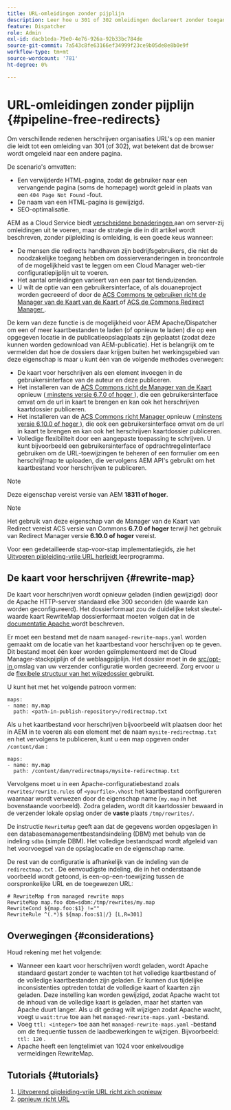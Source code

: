 ```yaml
---
title: URL-omleidingen zonder pijplijn
description: Leer hoe u 301 of 302 omleidingen declareert zonder toegang tot Git- of Cloud Manager-pijpleidingen.
feature: Dispatcher
role: Admin
exl-id: dacb1eda-79e0-4e76-926a-92b33bc784de
source-git-commit: 7a543c8fe63166ef34999f23ce9b05de8e8b0e9f
workflow-type: tm+mt
source-wordcount: '781'
ht-degree: 0%

---
```


# URL-omleidingen zonder pijplijn {#pipeline-free-redirects}

Om verschillende redenen herschrijven organisaties URL&#39;s op een manier die leidt tot een omleiding van 301 (of 302), wat betekent dat de browser wordt omgeleid naar een andere pagina.

De scenario&#39;s omvatten:

* Een verwijderde HTML-pagina, zodat de gebruiker naar een vervangende pagina (soms de homepage) wordt geleid in plaats van een `404 Page Not Found` -fout.
* De naam van een HTML-pagina is gewijzigd.
* SEO-optimalisatie.

AEM as a Cloud Service biedt [ verscheidene benaderingen ](https://experienceleague.adobe.com/nl/docs/experience-manager-learn/foundation/administration/url-redirection) aan om server-zij omleidingen uit te voeren, maar de strategie die in dit artikel wordt beschreven, zonder pijpleiding is omleiding, is een goede keus wanneer:

* De mensen die redirects handhaven zijn bedrijfsgebruikers, die niet de noodzakelijke toegang hebben om dossierveranderingen in broncontrole of de mogelijkheid vast te leggen om een Cloud Manager web-tier configuratiepijplijn uit te voeren.
* Het aantal omleidingen varieert van een paar tot tienduizenden.
* U wilt de optie van een gebruikersinterface, of als douaneproject worden gecreeerd of door de [ ACS Commons te gebruiken richt de Manager van de Kaart van de Kaart ](https://adobe-consulting-services.github.io/acs-aem-commons/features/redirect-map-manager/index.html) of [ ACS de Commons Redirect Manager ](https://adobe-consulting-services.github.io/acs-aem-commons/features/redirect-manager/subpages/rewritemap.html).

De kern van deze functie is de mogelijkheid voor AEM Apache/Dispatcher om een of meer kaartbestanden te laden (of opnieuw te laden) die op een opgegeven locatie in de publicatieopslagplaats zijn geplaatst (zodat deze kunnen worden gedownload van AEM-publicatie). Het is belangrijk om te vermelden dat hoe de dossiers daar krijgen buiten het werkingsgebied van deze eigenschap is maar u kunt één van de volgende methodes overwegen:

* De kaart voor herschrijven als een element invoegen in de gebruikersinterface van de auteur en deze publiceren.
* Het installeren van de [ ACS Commons richt de Manager van de Kaart ](https://adobe-consulting-services.github.io/acs-aem-commons/features/redirect-map-manager/index.html) opnieuw ([ minstens versie 6.7.0 of hoger ](https://github.com/Adobe-Consulting-Services/acs-aem-commons/releases)), die een gebruikersinterface omvat om de url in kaart te brengen en kan ook het herschrijven kaartdossier publiceren.
* Het installeren van de [ ACS Commons richt Manager ](https://adobe-consulting-services.github.io/acs-aem-commons/features/redirect-manager/subpages/rewritemap.html) opnieuw ([ minstens versie 6.10.0 of hoger ](https://github.com/Adobe-Consulting-Services/acs-aem-commons/releases)), die ook een gebruikersinterface omvat om de url in kaart te brengen en kan ook het herschrijven kaartdossier publiceren.
* Volledige flexibiliteit door een aangepaste toepassing te schrijven. U kunt bijvoorbeeld een gebruikersinterface of opdrachtregelinterface gebruiken om de URL-toewijzingen te beheren of een formulier om een herschrijfmap te uploaden, die vervolgens AEM API&#39;s gebruikt om het kaartbestand voor herschrijven te publiceren.

>[!NOTE]
> Deze eigenschap vereist versie van AEM **18311 of hoger**.

>[!NOTE]
> Het gebruik van deze eigenschap van de Manager van de Kaart van Redirect vereist ACS versie van Commons **6.7.0 of hoger** terwijl het gebruik van Redirect Manager versie **6.10.0 of hoger** vereist.

Voor een gedetailleerde stap-voor-stap implementatiegids, zie het [ Uitvoeren pijpleiding-vrije URL herleidt ](https://experienceleague.adobe.com/nl/docs/experience-manager-learn/foundation/administration/implementing-pipeline-free-url-redirects) leerprogramma.

## De kaart voor herschrijven {#rewrite-map}

De kaart voor herschrijven wordt opnieuw geladen (indien gewijzigd) door de Apache HTTP-server standaard elke 300 seconden (de waarde kan worden geconfigureerd). Het dossierformaat zou de duidelijke tekst sleutel-waarde kaart RewriteMap dossierformaat moeten volgen dat in de [ documentatie Apache ](https://httpd.apache.org/docs/2.4/rewrite/rewritemap.html#txt) wordt beschreven.

Er moet een bestand met de naam `managed-rewrite-maps.yaml` worden gemaakt om de locatie van het kaartbestand voor herschrijven op te geven. Dit bestand moet één keer worden geïmplementeerd met de Cloud Manager-stackpijplijn of de weblaagpijplijn. Het dossier moet in de [ src/opt-in ](https://github.com/adobe/aem-project-archetype/tree/develop/src/main/archetype/dispatcher.cloud/src/opt-in) omslag van uw verzender configuratie worden gecreeerd. Zorg ervoor u de [ flexibele structuur van het wijzedossier ](/help/implementing/dispatcher/validation-debug.md#flexible-mode-file-structure) gebruikt.

U kunt het met het volgende patroon vormen:

```
maps:
- name: my.map
  path: <path-in-publish-repository>/redirectmap.txt
```

Als u het kaartbestand voor herschrijven bijvoorbeeld wilt plaatsen door het in AEM in te voeren als een element met de naam `mysite-redirectmap.txt` en het vervolgens te publiceren, kunt u een map opgeven onder `/content/dam` :

```
maps:
- name: my.map
  path: /content/dam/redirectmaps/mysite-redirectmap.txt
```

Vervolgens moet u in een Apache-configuratiebestand zoals `rewrites/rewrite.rules` of `<yourfile>.vhost` het kaartbestand configureren waarnaar wordt verwezen door de eigenschap name (`my.map` in het bovenstaande voorbeeld). Zodra geladen, wordt dit kaartdossier bewaard in de verzender lokale opslag onder de **vaste** plaats `/tmp/rewrites/`.

De instructie `RewriteMap` geeft aan dat de gegevens worden opgeslagen in een databasemanagementbestandsindeling (DBM) met behulp van de indeling `sdbm` (simple DBM). Het volledige bestandspad wordt afgeleid van het voorvoegsel van de opslaglocatie en de eigenschap name.

De rest van de configuratie is afhankelijk van de indeling van de `redirectmap.txt` . De eenvoudigste indeling, die in het onderstaande voorbeeld wordt getoond, is een-op-een-toewijzing tussen de oorspronkelijke URL en de toegewezen URL:

```
# RewriteMap from managed rewrite maps
RewriteMap map.foo dbm=sdbm:/tmp/rewrites/my.map
RewriteCond ${map.foo:$1} !=""
RewriteRule ^(.*)$ ${map.foo:$1|/} [L,R=301]
```

## Overwegingen {#considerations}

Houd rekening met het volgende:

* Wanneer een kaart voor herschrijven wordt geladen, wordt Apache standaard gestart zonder te wachten tot het volledige kaartbestand of de volledige kaartbestanden zijn geladen. Er kunnen dus tijdelijke inconsistenties optreden totdat de volledige kaart of kaarten zijn geladen. Deze instelling kan worden gewijzigd, zodat Apache wacht tot de inhoud van de volledige kaart is geladen, maar het starten van Apache duurt langer. Als u dit gedrag wilt wijzigen zodat Apache wacht, voegt u `wait:true` toe aan het `managed-rewrite-maps.yaml` -bestand.
* Voeg `ttl: <integer>` toe aan het `managed-rewrite-maps.yaml` -bestand om de frequentie tussen de laadbewerkingen te wijzigen. Bijvoorbeeld: `ttl: 120` .
* Apache heeft een lengtelimiet van 1024 voor enkelvoudige vermeldingen RewriteMap.

## Tutorials {#tutorials}

1. [ Uitvoerend pijpleiding-vrije URL richt zich opnieuw ](https://experienceleague.adobe.com/nl/docs/experience-manager-learn/foundation/administration/implementing-pipeline-free-url-redirects)
1. [ opnieuw richt URL ](https://experienceleague.adobe.com/nl/docs/experience-manager-learn/foundation/administration/url-redirection)
